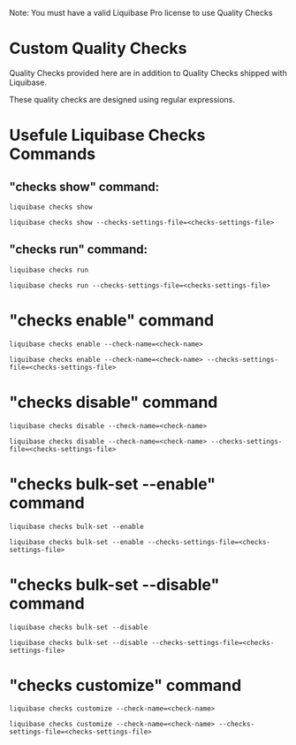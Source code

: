 Note: You must have a valid Liquibase Pro license to use Quality Checks
# Custom Quality Checks

Quality Checks provided here are in addition to Quality Checks shipped with Liquibase. 

These quality checks are designed using regular expressions.

# Usefule Liquibase Checks Commands

## "checks show" command:
`liquibase checks show`

`liquibase checks show --checks-settings-file=<checks-settings-file>`

## "checks run" command:
`liquibase checks run` 

`liquibase checks run --checks-settings-file=<checks-settings-file>`

# "checks enable" command
`liquibase checks enable --check-name=<check-name>`

`liquibase checks enable --check-name=<check-name> --checks-settings-file=<checks-settings-file>`

# "checks disable" command
`liquibase checks disable --check-name=<check-name>`

`liquibase checks disable --check-name=<check-name> --checks-settings-file=<checks-settings-file>`

# "checks bulk-set --enable" command
`liquibase checks bulk-set --enable`

`liquibase checks bulk-set --enable --checks-settings-file=<checks-settings-file>`

# "checks bulk-set --disable" command
`liquibase checks bulk-set --disable` 

`liquibase checks bulk-set --disable --checks-settings-file=<checks-settings-file>`

# "checks customize" command
`liquibase checks customize --check-name=<check-name>`

`liquibase checks customize --check-name=<check-name> --checks-settings-file=<checks-settings-file>`
